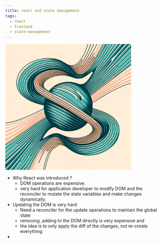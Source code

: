 ```yaml
---
title: react and state management
tags:
  - react
  - frontend
  - state-management
---
```

<img src="./the discovery of gravity, painting, two color.jpg" width="400px" height="400px"/>


- Why React  was introduced ? 
	- DOM operations are expensive.
	- very hard for application developer to modify DOM and the reconciler to mutate the state variables and make changes dynamically.
- Updating the DOM is very hard 
	- Need a reconciler for the update operations to maintain the global state
	- removing ,adding to the DOM directly is very expensive and 
	- the idea is to only apply the diff of the changes, not re-create everything
- 